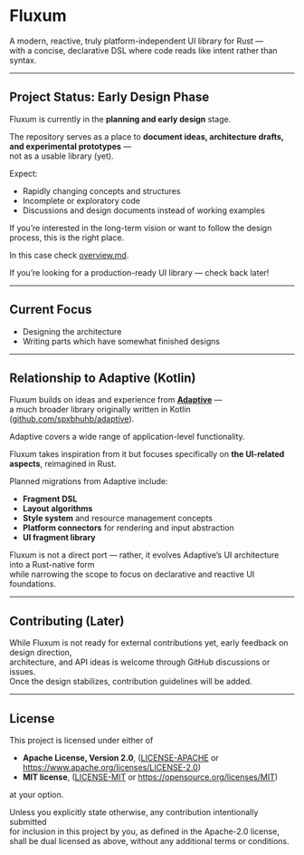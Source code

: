 # Fluxum

A modern, reactive, truly platform-independent UI library for Rust —  
with a concise, declarative DSL where code reads like intent rather than syntax.

---

## Project Status: Early Design Phase

Fluxum is currently in the **planning and early design** stage.

The repository serves as a place to **document ideas, architecture drafts, and experimental prototypes** —  
not as a usable library (yet).

Expect:

- Rapidly changing concepts and structures
- Incomplete or exploratory code
- Discussions and design documents instead of working examples

If you’re interested in the long-term vision or want to follow the design process, this is the right place.

In this case check [overview.md](doc/overview.md).

If you’re looking for a production-ready UI library — check back later!

---

## Current Focus

- Designing the architecture
- Writing parts which have somewhat finished designs

---

## Relationship to Adaptive (Kotlin)

Fluxum builds on ideas and experience from [**Adaptive**](https://adaptive.fun) —  
a much broader library originally written in Kotlin ([github.com/spxbhuhb/adaptive](https://github.com/spxbhuhb/adaptive)).

Adaptive covers a wide range of application-level functionality.

Fluxum takes inspiration from it but focuses specifically on **the UI-related aspects**, reimagined in Rust.

Planned migrations from Adaptive include:

- **Fragment DSL**
- **Layout algorithms**
- **Style system** and resource management concepts
- **Platform connectors** for rendering and input abstraction
- **UI fragment library**

Fluxum is not a direct port — rather, it evolves Adaptive’s UI architecture into a Rust-native form  
while narrowing the scope to focus on declarative and reactive UI foundations.

---

## Contributing (Later)

While Fluxum is not ready for external contributions yet, early feedback on design direction,  
architecture, and API ideas is welcome through GitHub discussions or issues.  
Once the design stabilizes, contribution guidelines will be added.

---

## License

This project is licensed under either of

- **Apache License, Version 2.0**, ([LICENSE-APACHE](LICENSE-APACHE) or <https://www.apache.org/licenses/LICENSE-2.0>)
- **MIT license**, ([LICENSE-MIT](LICENSE-MIT) or <https://opensource.org/licenses/MIT>)

at your option.

Unless you explicitly state otherwise, any contribution intentionally submitted  
for inclusion in this project by you, as defined in the Apache-2.0 license,  
shall be dual licensed as above, without any additional terms or conditions.
